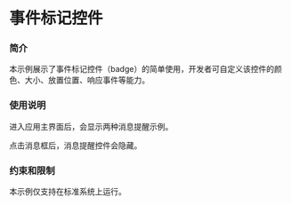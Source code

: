 # 事件标记控件<a name="ZH-CN_TOPIC_0000001172354593"></a>

### 简介<a name="section104mcpsimp"></a>

本示例展示了事件标记控件（badge）的简单使用，开发者可自定义该控件的颜色、大小、放置位置、响应事件等能力。

### 使用说明<a name="section107mcpsimp"></a>

进入应用主界面后，会显示两种消息提醒示例。

点击消息框后，消息提醒控件会隐藏。

### 约束和限制<a name="section112mcpsimp"></a>

本示例仅支持在标准系统上运行。

